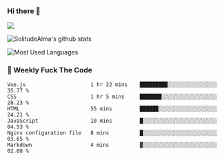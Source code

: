 ### Hi there 👋

<p>
  <a href="https://count.getloli.com/"><img src="https://count.getloli.com/get/@:solitudealma"></a>
</p>

![SolitudeAlma's github stats](https://github-readme-stats.vercel.app/api?username=solitudealma&show_icons=true&theme=radical)

![Most Used Languages](https://github-readme-stats.vercel.app/api/top-langs/?username=solitudealma&layout=compact&hide_border=true&theme=dark)
<!-- ![visitors](https://visitor-badge.glitch.me/badge?page_id=solitudealma.solitudealma.id) -->


### :dart: Weekly Fuck The Code

<!--START_SECTION:waka-->

```text
Vue.js                     1 hr 22 mins    █████████░░░░░░░░░░░░░░░░   35.77 %
CSS                        1 hr 5 mins     ███████░░░░░░░░░░░░░░░░░░   28.23 %
HTML                       55 mins         ██████░░░░░░░░░░░░░░░░░░░   24.21 %
JavaScript                 10 mins         █░░░░░░░░░░░░░░░░░░░░░░░░   04.53 %
Nginx configuration file   8 mins          █░░░░░░░░░░░░░░░░░░░░░░░░   03.65 %
Markdown                   4 mins          ▓░░░░░░░░░░░░░░░░░░░░░░░░   02.08 %
```

<!--END_SECTION:waka-->
